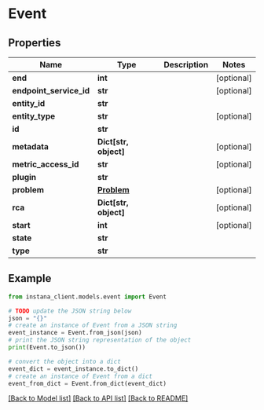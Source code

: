 # Event


## Properties

Name | Type | Description | Notes
------------ | ------------- | ------------- | -------------
**end** | **int** |  | [optional] 
**endpoint_service_id** | **str** |  | [optional] 
**entity_id** | **str** |  | 
**entity_type** | **str** |  | [optional] 
**id** | **str** |  | 
**metadata** | **Dict[str, object]** |  | [optional] 
**metric_access_id** | **str** |  | [optional] 
**plugin** | **str** |  | 
**problem** | [**Problem**](Problem.md) |  | [optional] 
**rca** | **Dict[str, object]** |  | [optional] 
**start** | **int** |  | [optional] 
**state** | **str** |  | 
**type** | **str** |  | 

## Example

```python
from instana_client.models.event import Event

# TODO update the JSON string below
json = "{}"
# create an instance of Event from a JSON string
event_instance = Event.from_json(json)
# print the JSON string representation of the object
print(Event.to_json())

# convert the object into a dict
event_dict = event_instance.to_dict()
# create an instance of Event from a dict
event_from_dict = Event.from_dict(event_dict)
```
[[Back to Model list]](../README.md#documentation-for-models) [[Back to API list]](../README.md#documentation-for-api-endpoints) [[Back to README]](../README.md)



